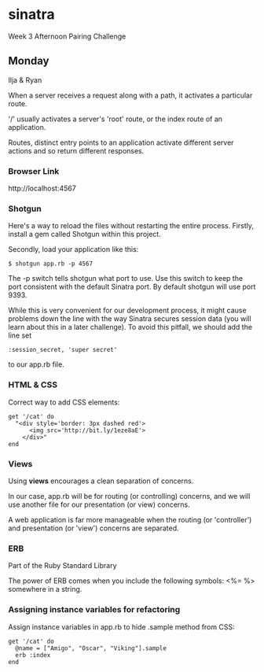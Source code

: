 # sinatra
Week 3 Afternoon Pairing Challenge

## Monday
Ilja & Ryan


When a server receives a request along with a path, it activates a particular route.

'/' usually activates a server's 'root' route, or the index route of an application.

Routes, distinct entry points to an application activate different server actions and so return different responses.

### Browser Link

http://localhost:4567

### Shotgun

Here's a way to reload the files without restarting the entire process.
Firstly, install a gem called Shotgun within this project.

Secondly, load your application like this:
```
$ shotgun app.rb -p 4567
```
The -p switch tells shotgun what port to use. Use this switch to keep the port consistent with the default Sinatra port. By default shotgun will use port 9393.

While this is very convenient for our development process, it might cause problems down the line with the way Sinatra secures session data (you will learn about this in a later challenge). To avoid this pitfall, we should add the line set
```
:session_secret, 'super secret'
```
to our app.rb file.


### HTML & CSS

Correct way to add CSS elements:
```
get '/cat' do
  "<div style='border: 3px dashed red'>
      <img src='http://bit.ly/1eze8aE'>
    </div>"
end
```

### Views

Using **views** encourages a clean separation of concerns.

In our case, app.rb will be for routing (or controlling) concerns, and we will use another file for our presentation (or view) concerns.

A web application is far more manageable when the routing (or 'controller') and presentation (or 'view') concerns are separated.

### ERB

Part of the Ruby Standard Library

The power of ERB comes when you include the following symbols: <%= %> somewhere in a string.

### Assigning instance variables for refactoring

Assign instance variables in app.rb to hide .sample method from CSS:
```
get '/cat' do
  @name = ["Amigo", "Oscar", "Viking"].sample
  erb :index
end
```
